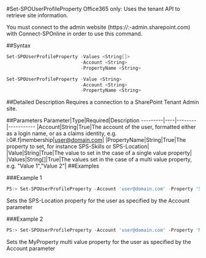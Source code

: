 #Set-SPOUserProfileProperty
Office365 only: Uses the tenant API to retrieve site information.

You must connect to the admin website (https://:<tenant>-admin.sharepoint.com) with Connect-SPOnline in order to use this command. 

##Syntax
```powershell
Set-SPOUserProfileProperty -Values <String[]>
                           -Account <String>
                           -PropertyName <String>
```


```powershell
Set-SPOUserProfileProperty -Value <String>
                           -Account <String>
                           -PropertyName <String>
```


##Detailed Description
Requires a connection to a SharePoint Tenant Admin site.

##Parameters
Parameter|Type|Required|Description
---------|----|--------|-----------
|Account|String|True|The account of the user, formatted either as a login name, or as a claims identity, e.g. i:0#.f|membership|user@domain.com|
|PropertyName|String|True|The property to set, for instance SPS-Skills or SPS-Location|
|Value|String|True|The value to set in the case of a single value property|
|Values|String[]|True|The values set in the case of a multi value property, e.g. "Value 1","Value 2"|
##Examples

###Example 1
```powershell
PS:> Set-SPOUserProfileProperty -Account 'user@domain.com' -Property 'SPS-Location' -Value 'Stockholm'
```
Sets the SPS-Location property for the user as specified by the Account parameter

###Example 2
```powershell
PS:> Set-SPOUserProfileProperty -Account 'user@domain.com' -Property 'MyProperty' -Values 'Value 1','Value 2'
```
Sets the MyProperty multi value property for the user as specified by the Account parameter
